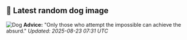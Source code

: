 ## 🐶 Latest random dog image
![Dog](https://images.dog.ceo/breeds/briard/n02105251_5156.jpg)
**Advice:** "Only those who attempt the impossible can achieve the absurd."
*Updated: 2025-08-23 07:31 UTC*
